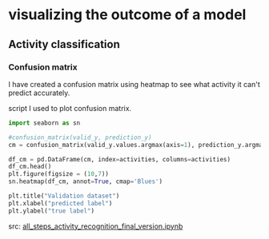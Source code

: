 # visualizing the outcome of a model
## Activity classification
### Confusion matrix
I have created a confusion matrix using heatmap to see what activity it can't predict accurately.

script I used to plot confusion matrix.
````python
import seaborn as sn

#confusion_matrix(valid_y, prediction_y)
cm = confusion_matrix(valid_y.values.argmax(axis=1), prediction_y.argmax(axis=1), normalize='true')

df_cm = pd.DataFrame(cm, index=activities, columns=activities)
df_cm.head()
plt.figure(figsize = (10,7))
sn.heatmap(df_cm, annot=True, cmap='Blues')

plt.title("Validation dataset")
plt.xlabel("predicted label")
plt.ylabel("true label")
````

src: [all_steps_activity_recognition_final_version.ipynb](../../evidence/python_notebook/all_steps_activity_recognition_final_version.ipynb)
